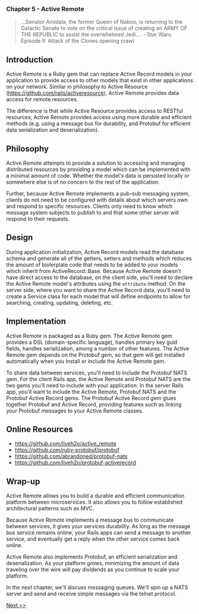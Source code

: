 ### Chapter 5 - Active Remote

> ...Senator Amidala, the former Queen of Naboo, is returning to the Galactic Senate to vote on the critical issue of creating an ARMY OF THE REPUBLIC to assist the overwhelmed Jedi.... - Star Wars: Episode II: Attack of the Clones opening crawl

## Introduction

Active Remote is a Ruby gem that can replace Active Record models in your application to provide access to other models that exist in other applications on your network. Similar in philosophy to Active Resource (https://github.com/rails/activeresource), Active Remote provides data access for remote resources.

The difference is that while Active Resource provides access to RESTful resources, Active Remote provides access using more durable and efficient methods (e.g. using a message bus for durability, and Protobuf for efficient data serialization and deserialization).

## Philosophy

Active Remote attempts to provide a solution to accessing and managing distributed resources by providing a model which can be implemented with a minimal amount of code. Whether the model's data is persisted locally or somewhere else is of no concern to the rest of the application.

Further, because Active Remote implements a pub-sub messaging system, clients do not need to be configured with details about which servers own and respond to specific resources. Clients only need to know which message system subjects to publish to and that some other server will respond to their requests.

## Design

During application initialization, Active Record models read the database schema and generate all of the getters, setters and methods which reduces the amount of biolerplate code that needs to be added to your models which inherit from ActiveRecord::Base. Because Active Remote doesn't have direct access to the database, on the client side, you'll need to declare the Active Remote model's attributes using the `attribute` method. On the server side, where you want to share the Active Record data, you'll need to create a Service class for each model that will define endpoints to allow for searching, creating, updating, deleting, etc.

## Implementation

Active Remote is packaged as a Ruby gem. The Active Remote gem provides a DSL (domain-specific language), handles primary key guid fields, handles serialization, among a number of other features. The Active Remote gem depends on the Protobuf gem, so that gem will get installed automatically when you install or include the Active Remote gem.

To share data between services, you'll need to include the Protobuf NATS gem. For the client Rails app, the Active Remote and Protobuf NATS are the two gems you'll need to include with your application. In the server Rails app, you'll want to include the Active Remote, Protobuf NATS and the Protobuf Active Record gems. The Protobuf Active Record gem glues together Protobuf and Active Record, providing features such as linking your Protobuf messages to your Active Remote classes.

## Online Resources

* https://github.com/liveh2o/active_remote
* https://github.com/ruby-protobuf/protobuf
* https://github.com/abrandoned/protobuf-nats
* https://github.com/liveh2o/protobuf-activerecord

## Wrap-up

Active Remote allows you to build a durable and efficient communication platform between microservices. It also allows you to follow established architectural patterns such as MVC.

Because Active Remote implements a message bus to communicate between services, it gives your services durability. As long as the message bus service remains online, your Rails apps can send a message to another service, and eventually get a reply when the other service comes back online.

Active Remote also implements Protobuf, an efficient serialization and deserialization. As your platform grows, minimizing the amount of data traveling over the wire will pay dividends as you continue to scale your platform.

In the next chapter, we'll discuss messaging queues. We'll spin up a NATS server and send and receive simple messages via the telnet protocol.

[Next >>](070-chapter-06.md)
